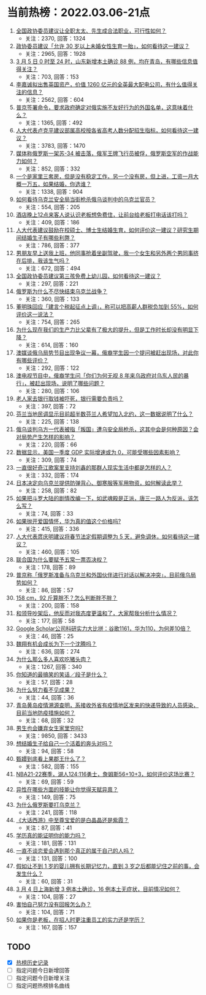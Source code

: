 # 当前热榜：2022.03.06-21点
1. [全国政协委员建议让全职太太、先生成合法职业，可行性如何？](https://www.zhihu.com/question/520326339)
    * 关注：2370, 回答：1324
2. [政协委员建议「允许 30 岁以上未婚女性生育一胎」，如何看待这一建议？](https://www.zhihu.com/question/520189254)
    * 关注：2965, 回答：1928
3. [3 月 5 日 0 时至 24 时，山东新增本土确诊 88 例，均在青岛，有哪些信息值得关注？](https://www.zhihu.com/question/520308067)
    * 关注：703, 回答：153
4. [李嘉诚拟出售英国资产，价值 1260 亿元的全英最大配电公司，有什么值得关注的信息？](https://www.zhihu.com/question/520170853)
    * 关注：2562, 回答：604
5. [普京签署命令，要求政府确定对俄实施不友好行为的外国名单，这意味着什么？](https://www.zhihu.com/question/520314720)
    * 关注：1365, 回答：492
6. [人大代表卢克平建议部属高校按各省高考人数分配招生指标，如何看待这一建议？](https://www.zhihu.com/question/520341601)
    * 关注：3783, 回答：1470
7. [媒体称俄罗斯一架苏-34 被击落，俄军王牌飞行员被俘，俄罗斯空军的作战能力如何？](https://www.zhihu.com/question/520344855)
    * 关注：852, 回答：332
8. [一个是家里三套房，但是没有稳定工作，另一个没有房，但上进，工资一月大概一万五，如果结婚，你选谁？](https://www.zhihu.com/question/520152269)
    * 关注：1338, 回答：904
9. [如何看待乌克兰安全局当街枪杀俄乌谈判中的乌克兰官员？](https://www.zhihu.com/question/520266699)
    * 关注：554, 回答：205
10. [酒店晚上12点来客人说认识老板想免费住，让前台给老板打电话该打吗？](https://www.zhihu.com/question/519105252)
    * 关注：409, 回答：186
11. [人大代表建议鼓励在校硕士、博士生结婚生育，如何评价这一建议？研究生期间结婚生子有哪些利弊？](https://www.zhihu.com/question/520374219)
    * 关注：786, 回答：377
12. [男朋友早上送我上班，他同事抢着坐副驾驶，我一个女生和另外两个男同事挤在后排，我该生气吗？](https://www.zhihu.com/question/511419096)
    * 关注：672, 回答：494
13. [全国政协委员建议第三孩免费上幼儿园，如何看待这一建议？](https://www.zhihu.com/question/520334580)
    * 关注：297, 回答：221
14. [俄罗斯为什么不尽快结束乌克兰战争？](https://www.zhihu.com/question/519867088)
    * 关注：360, 回答：133
15. [董明珠回应「建言个税起征点上调」，称可以把高薪人群税负加到 55%，如何评价这一说法？](https://www.zhihu.com/question/520355335)
    * 关注：754, 回答：265
16. [为什么现在我们的生产力比父辈有了极大的提升，但是工作时长却没有明显下降？](https://www.zhihu.com/question/519738515)
    * 关注：614, 回答：160
17. [澳媒谈俄乌局势节目出现争议一幕，俄裔学生因一个提问被赶出现场，对此你有哪些评价？](https://www.zhihu.com/question/520134080)
    * 关注：292, 回答：122
18. [澳电视节目中，俄裔学生问「你们为何无视 8 年来乌政府对乌东人民的暴行」，被赶出现场，说明了哪些问题？](https://www.zhihu.com/question/520335023)
    * 关注：280, 回答：106
19. [老人家去银行取钱被吓死，银行需要负责吗？](https://www.zhihu.com/question/519750060)
    * 关注：397, 回答：72
20. [芬兰当地民调显示目前超半数芬兰人希望加入北约，这一数据说明了什么？](https://www.zhihu.com/question/519459143)
    * 关注：225, 回答：138
21. [俄乌谈判乌方一代表被指「叛国」遭乌安全局枪杀，这其中会是何种原因？会对局势产生怎样的影响？](https://www.zhihu.com/question/520264906)
    * 关注：220, 回答：66
22. [数据显示，美国一季度 GDP 实际增速或为 0，可能受哪些因素影响？](https://www.zhihu.com/question/519660815)
    * 关注：309, 回答：74
23. [一直很好奇江歌案里支持刘鑫的那群人现实生活中都是怎样的人？](https://www.zhihu.com/question/519150844)
    * 关注：332, 回答：174
24. [日本决定向乌克兰提供防弹背心、御寒服等军用物资，如何解读此举？](https://www.zhihu.com/question/520234284)
    * 关注：258, 回答：82
25. [如果把斗罗大陆的剧情改编一下，如武魂殿是正派，唐三一路人为反派，该怎么写？](https://www.zhihu.com/question/460082205)
    * 关注：74, 回答：33
26. [如果抛开爱国情怀，华为真的值这个价格吗?](https://www.zhihu.com/question/515222534)
    * 关注：415, 回答：336
27. [人大代表庹庆明建议将春节法定假期调整为 5 天，避免调休，如何看待这一建议？](https://www.zhihu.com/question/520358544)
    * 关注：460, 回答：105
28. [联合国为什么要赋予五常一票否决权？](https://www.zhihu.com/question/23081927)
    * 关注：178, 回答：89
29. [普京称「俄罗斯准备与乌克兰和外国伙伴进行对话以解决冲突」，目前俄乌局势如何？](https://www.zhihu.com/question/520406564)
    * 关注：86, 回答：57
30. [158 cm，92 斤算胖不？怎么判断胖不胖？](https://www.zhihu.com/question/519085594)
    * 关注：200, 回答：158
31. [和领导吵架后，他反而对我态度更温和了，大家帮我分析什么情况？](https://www.zhihu.com/question/519939102)
    * 关注：177, 回答：58
32. [Google Scholar公司科研实力大比拼：谷歌1161，华为110，为何差10倍？](https://www.zhihu.com/question/517090553)
    * 关注：46, 回答：25
33. [魏翔有机会成长为下一个沈腾吗？](https://www.zhihu.com/question/510839337)
    * 关注：636, 回答：274
34. [为什么那么多人喜欢吃猪头肉？](https://www.zhihu.com/question/497271153)
    * 关注：1267, 回答：340
35. [你知道的最搞笑的笑话／段子是什么？](https://www.zhihu.com/question/516372229)
    * 关注：57, 回答：28
36. [为什么努力看不见成果？](https://www.zhihu.com/question/520369582)
    * 关注：44, 回答：36
37. [青岛黄岛疫情溯源查明，系接收外省有疫情地区发来的快递导致的人员感染，目前当地防疫措施如何？](https://www.zhihu.com/question/520312189)
    * 关注：68, 回答：32
38. [男生也会嫌弃女生家里穷吗?](https://www.zhihu.com/question/372689929)
    * 关注：9850, 回答：3433
39. [想结婚生子给自己一个活着的奔头对吗？](https://www.zhihu.com/question/520316013)
    * 关注：94, 回答：58
40. [甄嬛到底看上果郡王什么了？](https://www.zhihu.com/question/477830515)
    * 关注：582, 回答：155
41. [NBA21-22赛季，湖人124:116勇士，詹姆斯56+10+3，如何评价这场比赛？](https://www.zhihu.com/question/520337805)
    * 关注：69, 回答：59
42. [异性在哪些方面的技能让你觉得天赋异禀？](https://www.zhihu.com/question/520158474)
    * 关注：149, 回答：75
43. [为什么俄罗斯要打乌克兰？](https://www.zhihu.com/question/518589099)
    * 关注：241, 回答：118
44. [《大话西游》中至尊宝爱的是白晶晶还是紫霞？](https://www.zhihu.com/question/348323197)
    * 关注：87, 回答：41
45. [学历真的能证明你的能力吗？](https://www.zhihu.com/question/519798062)
    * 关注：181, 回答：131
46. [一直不谈恋爱会遇到那个真正的属于自己的人吗？](https://www.zhihu.com/question/520123853)
    * 关注：131, 回答：100
47. [假如让不到 1 岁的婴儿拥有长期记忆力，直到 3 岁之后都能记住之前的事，会发生什么？](https://www.zhihu.com/question/517721265)
    * 关注：60, 回答：31
48. [3 月 4 日上海新增 3 例本土确诊，16 例本土无症状，目前情况如何？](https://www.zhihu.com/question/520125095)
    * 关注：104, 回答：27
49. [害怕自己努力没有回报怎么办？](https://www.zhihu.com/question/520063837)
    * 关注：104, 回答：71
50. [如果你是老板，在招人时更注重员工的实力还是学历？](https://www.zhihu.com/question/519380008)
    * 关注：167, 回答：157
## TODO
* [x] [热榜历史记录](hot_history/AllHot.md)
* [ ] 指定问题今日新增回答
* [ ] 指定问题今日新增关注
* [ ] 指定问题热榜排名曲线
